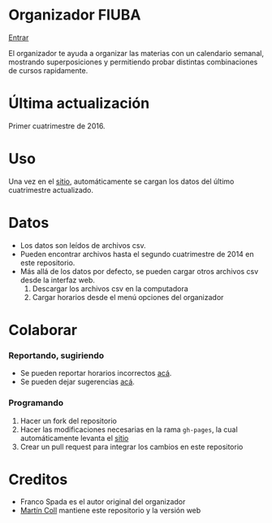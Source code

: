 # Organizador FIUBA

[Entrar](https://lugfi.github.io/organizador-fiuba/)

El organizador te ayuda a organizar las materias con un calendario semanal, mostrando superposiciones y permitiendo probar distintas combinaciones de cursos rapidamente.

# Última actualización

Primer cuatrimestre de 2016.

# Uso

Una vez en el [sitio](https://lugfi.github.io/organizador-fiuba/), automáticamente se cargan los datos del último cuatrimestre actualizado.

# Datos

- Los datos son leídos de archivos csv.
- Pueden encontrar archivos hasta el segundo cuatrimestre de 2014 en este repositorio.
- Más allá de los datos por defecto, se pueden cargar otros archivos csv desde la interfaz web.
    1. Descargar los archivos csv en la computadora
    1. Cargar horarios desde el menú opciones del organizador

# Colaborar

### Reportando, sugiriendo

- Se pueden reportar horarios incorrectos [acá](https://github.com/tinchou/organizador-fiuba/issues/new?title=[CARRERAS][CÓDIGO][CURSO]&labels=horarios).
- Se pueden dejar sugerencias [acá](https://github.com/tinchou/organizador-fiuba/issues/new?labels=sugerencias).

### Programando

1. Hacer un fork del repositorio
1. Hacer las modificaciones necesarias en la rama `gh-pages`, la cual automáticamente levanta el [sitio](https://tinchou.github.io/organizador-fiuba/)
1. Crear un pull request para integrar los cambios en este repositorio

# Creditos

- Franco Spada es el autor original del organizador
- [Martín Coll](https://github.com/tinchou) mantiene este repositorio y la versión web
